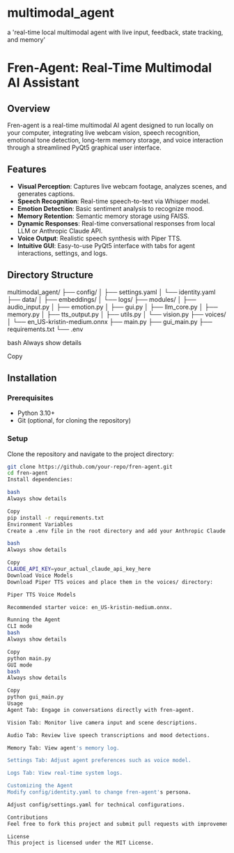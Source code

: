 # multimodal_agent
a 'real-time local multimodal agent with live input, feedback, state tracking, and memory'


# Fren-Agent: Real-Time Multimodal AI Assistant

## Overview
Fren-agent is a real-time multimodal AI agent designed to run locally on your computer, integrating live webcam vision, speech recognition, emotional tone detection, long-term memory storage, and voice interaction through a streamlined PyQt5 graphical user interface.

## Features
- **Visual Perception**: Captures live webcam footage, analyzes scenes, and generates captions.
- **Speech Recognition**: Real-time speech-to-text via Whisper model.
- **Emotion Detection**: Basic sentiment analysis to recognize mood.
- **Memory Retention**: Semantic memory storage using FAISS.
- **Dynamic Responses**: Real-time conversational responses from local LLM or Anthropic Claude API.
- **Voice Output**: Realistic speech synthesis with Piper TTS.
- **Intuitive GUI**: Easy-to-use PyQt5 interface with tabs for agent interactions, settings, and logs.

## Directory Structure
multimodal_agent/
├── config/
│ ├── settings.yaml
│ └── identity.yaml
├── data/
│ ├── embeddings/
│ └── logs/
├── modules/
│ ├── audio_input.py
│ ├── emotion.py
│ ├── gui.py
│ ├── llm_core.py
│ ├── memory.py
│ ├── tts_output.py
│ ├── utils.py
│ └── vision.py
├── voices/
│ └── en_US-kristin-medium.onnx
├── main.py
├── gui_main.py
├── requirements.txt
└── .env

bash
Always show details

Copy

## Installation

### Prerequisites
- Python 3.10+
- Git (optional, for cloning the repository)

### Setup
Clone the repository and navigate to the project directory:

```bash
git clone https://github.com/your-repo/fren-agent.git
cd fren-agent
Install dependencies:

bash
Always show details

Copy
pip install -r requirements.txt
Environment Variables
Create a .env file in the root directory and add your Anthropic Claude API key:

bash
Always show details

Copy
CLAUDE_API_KEY=your_actual_claude_api_key_here
Download Voice Models
Download Piper TTS voices and place them in the voices/ directory:

Piper TTS Voice Models

Recommended starter voice: en_US-kristin-medium.onnx.

Running the Agent
CLI mode
bash
Always show details

Copy
python main.py
GUI mode
bash
Always show details

Copy
python gui_main.py
Usage
Agent Tab: Engage in conversations directly with fren-agent.

Vision Tab: Monitor live camera input and scene descriptions.

Audio Tab: Review live speech transcriptions and mood detections.

Memory Tab: View agent's memory log.

Settings Tab: Adjust agent preferences such as voice model.

Logs Tab: View real-time system logs.

Customizing the Agent
Modify config/identity.yaml to change fren-agent's persona.

Adjust config/settings.yaml for technical configurations.

Contributions
Feel free to fork this project and submit pull requests with improvements, new features, or bug fixes.

License
This project is licensed under the MIT License.
